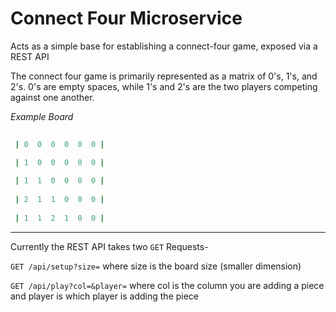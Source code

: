 # Connect Four Microservice

Acts as a simple base for establishing a connect-four game, exposed via a REST API

The connect four game is primarily represented as a matrix of 0's, 1's, and 2's. 
0's are empty spaces, while 1's and 2's are the two players competing against one another.

_Example Board_

```ruby
 
 | 0  0  0  0  0  0 |

 | 1  0  0  0  0  0 |
 
 | 1  1  0  0  0  0 |
 
 | 2  1  1  0  0  0 |
 
 | 1  1  2  1  0  0 |
 ```
 ___
 Currently the REST API takes two `GET` Requests- 
 
 `GET /api/setup?size=` where size is the board size (smaller dimension)
 
 `GET /api/play?col=&player=` where col is the column you are adding a piece and player is which player is adding the piece

